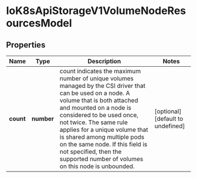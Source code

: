 # IoK8sApiStorageV1VolumeNodeResourcesModel

## Properties

Name | Type | Description | Notes
------------ | ------------- | ------------- | -------------
**count** | **number** | count indicates the maximum number of unique volumes managed by the CSI driver that can be used on a node. A volume that is both attached and mounted on a node is considered to be used once, not twice. The same rule applies for a unique volume that is shared among multiple pods on the same node. If this field is not specified, then the supported number of volumes on this node is unbounded. | [optional] [default to undefined]


